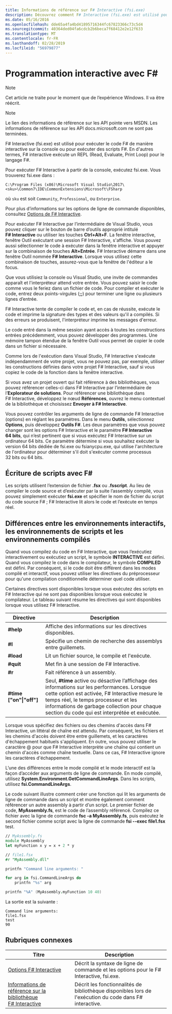 ```yaml
---
title: Informations de référence sur F# Interactive (fsi.exe)
description: Découvrez comment F# Interactive (fsi.exe) est utilisé pour exécuter F# code de manière interactive sur la console ou d’exécuter F# scripts.
ms.date: 05/16/2016
ms.openlocfilehash: dde65a4fa4bd41895716344fc67823366c73c5d4
ms.sourcegitcommit: 40364ded04fa6cdcb2b6beca7f68412e2e12f633
ms.translationtype: MT
ms.contentlocale: fr-FR
ms.lasthandoff: 02/28/2019
ms.locfileid: "56979877"
---
```

# <a name="interactive-programming-with-f"></a>Programmation interactive avec F\#

> [!NOTE]
> Cet article ne traite pour le moment que de l’expérience Windows.  Il va être réécrit.

> [!NOTE]
> Le lien des informations de référence sur les API pointe vers MSDN.  Les informations de référence sur les API docs.microsoft.com ne sont pas terminées.

F# Interactive (fsi.exe) est utilisé pour exécuter le code F# de manière interactive sur la console ou pour exécuter des scripts F#. En d'autres termes, F# interactive exécute un REPL (Read, Evaluate, Print Loop) pour le langage F#.

Pour exécuter F# Interactive à partir de la console, exécutez fsi.exe.  Vous trouverez fsi.exe dans :

```console
C:\Program Files (x86)\Microsoft Visual Studio\2017\<sku>\Common7\IDE\CommonExtensions\Microsoft\FSharp
```

où `sku` est soit `Community`, `Professional`, ou `Enterprise`.

Pour plus d’informations sur les options de ligne de commande disponibles, consultez [Options de F# Interactive](../../language-reference/fsharp-interactive-options.md).

Pour exécuter F# Interactive par l’intermédiaire de Visual Studio, vous pouvez cliquer sur le bouton de barre d’outils approprié intitulé **F# Interactive** ou utiliser les touches **Ctrl+Alt+F**. La fenêtre interactive, fenêtre Outil exécutant une session F# Interactive, s'affiche. Vous pouvez aussi sélectionner le code à exécuter dans la fenêtre interactive et appuyer sur la combinaison de touches **Alt+Entrée**. F# Interactive démarre dans une fenêtre Outil nommée **F# Interactive**. Lorsque vous utilisez cette combinaison de touches, assurez-vous que la fenêtre de l'éditeur a le focus.

Que vous utilisiez la console ou Visual Studio, une invite de commandes apparaît et l'interpréteur attend votre entrée. Vous pouvez saisir le code comme vous le feriez dans un fichier de code. Pour compiler et exécuter le code, entrez deux points-virgules (**;;**) pour terminer une ligne ou plusieurs lignes d’entrée.

F# Interactive tente de compiler le code et, en cas de réussite, exécute le code et imprime la signature des types et des valeurs qu'il a compilés. Si des erreurs se produisent, l'interpréteur imprime les messages d'erreur.

Le code entré dans la même session ayant accès à toutes les constructions entrées précédemment, vous pouvez développer des programmes. Une mémoire tampon étendue de la fenêtre Outil vous permet de copier le code dans un fichier si nécessaire.

Comme lors de l'exécution dans Visual Studio, F# Interactive s'exécute indépendamment de votre projet, vous ne pouvez pas, par exemple, utiliser les constructions définies dans votre projet F# Interactive, sauf si vous copiez le code de la fonction dans la fenêtre interactive.

Si vous avez un projet ouvert qui fait référence à des bibliothèques, vous pouvez référencer celles-ci dans F# Interactive par l’intermédiaire de l’**Explorateur de solutions**. Pour référencer une bibliothèque dans F# Interactive, développez le nœud **Références**, ouvrez le menu contextuel de la bibliothèque et choisissez **Envoyer à F# Interactive**.

Vous pouvez contrôler les arguments de ligne de commande F# Interactive (options) en réglant les paramètres. Dans le menu **Outils**, sélectionnez **Options**, puis développez **Outils F#**. Les deux paramètres que vous pouvez changer sont les options F# Interactive et le paramètre **F# Interactive 64 bits**, qui n’est pertinent que si vous exécutez F# Interactive sur un ordinateur 64 bits. Ce paramètre détermine si vous souhaitez exécuter la version 64 bits dédiée de fsi.exe ou fsianycpu.exe, qui utilise l'architecture de l'ordinateur pour déterminer s'il doit s'exécuter comme processus 32 bits ou 64 bits.


## <a name="scripting-with-f"></a>Écriture de scripts avec F\#
Les scripts utilisent l’extension de fichier **.fsx** ou **.fsscript**. Au lieu de compiler le code source et d’exécuter par la suite l’assembly compilé, vous pouvez simplement exécuter **fsi.exe** et spécifier le nom de fichier du script du code source F# ; F# Interactive lit alors le code et l’exécute en temps réel.


## <a name="differences-between-the-interactive-scripting-and-compiled-environments"></a>Différences entre les environnements interactifs, les environnements de scripts et les environnements compilés
Quand vous compilez du code en F# Interactive, que vous l’exécutiez interactivement ou exécutiez un script, le symbole **INTERACTIVE** est défini. Quand vous compilez le code dans le compilateur, le symbole **COMPILED** est défini. Par conséquent, si le code doit être différent dans les modes compilé et interactif, vous pouvez utiliser les directives du préprocesseur pour qu'une compilation conditionnelle déterminer quel code utiliser.

Certaines directives sont disponibles lorsque vous exécutez des scripts en F# Interactive qui ne sont pas disponibles lorsque vous exécutez le compilateur. Le tableau suivant résume les directives qui sont disponibles lorsque vous utilisez F# Interactive.

|Directive|Description|
|---------|-----------|
|**#help**|Affiche des informations sur les directives disponibles.|
|**#I**|Spécifie un chemin de recherche des assemblys entre guillemets.|
|**#load**|Lit un fichier source, le compile et l'exécute.|
|**#quit**|Met fin à une session de F# Interactive.|
|**#r**|Fait référence à un assembly.|
|**#time ["on"&#124;"off"]**|Seul, **#time** active ou désactive l’affichage des informations sur les performances. Lorsque cette option est activée, F# Interactive mesure le temps réel, le temps processeur et les informations de garbage collection pour chaque section du code qui est interprétée et exécutée.|

Lorsque vous spécifiez des fichiers ou des chemins d'accès dans F# Interactive, un littéral de chaîne est attendu. Par conséquent, les fichiers et les chemins d'accès doivent être entre guillemets, et les caractères d'échappement habituels s'appliquent. En outre, vous pouvez utiliser le caractère @ pour que F# Interactive interprète une chaîne qui contient un chemin d'accès comme chaîne textuelle. Dans ce cas, F# Interactive ignore les caractères d'échappement.

L’une des différences entre le mode compilé et le mode interactif est la façon d’accéder aux arguments de ligne de commande. En mode compilé, utilisez **System.Environment.GetCommandLineArgs**. Dans les scripts, utilisez **fsi.CommandLineArgs**.

Le code suivant illustre comment créer une fonction qui lit les arguments de ligne de commande dans un script et montre également comment référencer un autre assembly à partir d’un script. Le premier fichier de code, **MyAssembly.fs**, est le code de l’assembly référencé. Compilez ce fichier avec la ligne de commande **fsc -a MyAssembly.fs**, puis exécutez le second fichier comme script avec la ligne de commande **fsi --exec file1.fsx** test.

```fsharp
// MyAssembly.fs
module MyAssembly
let myFunction x y = x + 2 * y
```

```fsharp
// file1.fsx
#r "MyAssembly.dll"

printfn "Command line arguments: "

for arg in fsi.CommandLineArgs do
    printfn "%s" arg

printfn "%A" (MyAssembly.myFunction 10 40)
```

La sortie est la suivante :

```
Command line arguments: 
file1.fsx
test
90
```

## <a name="related-topics"></a>Rubriques connexes

|Titre|Description|
|-----|-----------|
|[Options F# Interactive](../../language-reference/fsharp-interactive-options.md)|Décrit la syntaxe de ligne de commande et les options pour le F# Interactive, fsi.exe.|
|[Informations de référence sur la bibliothèque F# Interactive](https://msdn.microsoft.com/visualfsharpdocs/conceptual/fsharp-interactive-library-reference)|Décrit les fonctionnalités de bibliothèque disponibles lors de l'exécution du code dans F# interactive.|